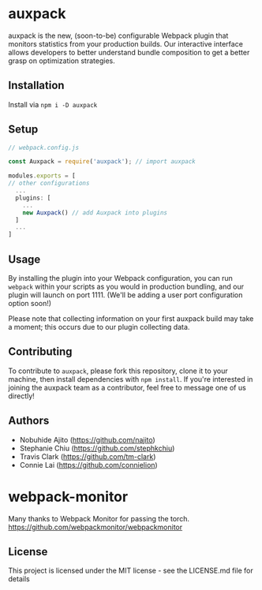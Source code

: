 # auxpack
auxpack is the new, (soon-to-be) configurable Webpack plugin that monitors statistics from your production builds. Our interactive interface allows developers to better understand bundle composition to get a better grasp on optimization strategies.

## Installation

Install via `npm i -D auxpack`

## Setup

```javascript
// webpack.config.js

const Auxpack = require('auxpack'); // import auxpack

modules.exports = [
// other configurations
  ... 
  plugins: [
    ...
    new Auxpack() // add Auxpack into plugins
  ]
  ...
]

```

## Usage

By installing the plugin into your Webpack configuration, you can run 
`webpack`
within your scripts as you would in production bundling, and our plugin will launch on port 1111. (We'll be adding a user port configuration option soon!)

Please note that collecting information on your first auxpack build may take a moment; this occurs due to our plugin collecting data.

## Contributing

To contribute to `auxpack`, please fork this repository, clone it to your machine, then install dependencies with `npm install`. If you're interested in joining the auxpack team as a contributor, feel free to message one of us directly!

## Authors

* Nobuhide Ajito (https://github.com/najito)
* Stephanie Chiu (https://github.com/stephkchiu)
* Travis Clark (https://github.com/tm-clark)
* Connie Lai (https://github.com/connielion)

# webpack-monitor

Many thanks to Webpack Monitor for passing the torch.
https://github.com/webpackmonitor/webpackmonitor

## License

This project is licensed under the MIT license - see the LICENSE.md file for details